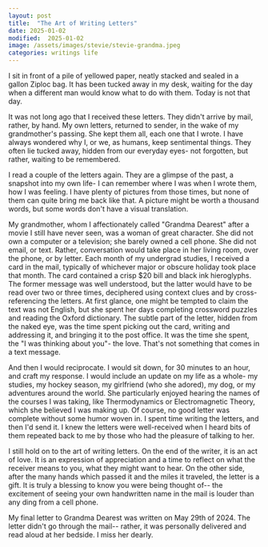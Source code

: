 ```yaml
---
layout: post
title:  "The Art of Writing Letters"
date: 2025-01-02
modified:  2025-01-02
image: /assets/images/stevie/stevie-grandma.jpeg
categories: writings life 
---
```


I sit in front of a pile of yellowed paper, neatly stacked and sealed in a gallon Ziploc bag. It has been tucked away in my desk, waiting for the day when a different man would know what to do with them. Today is not that day. 

It was not long ago that I received these letters. They didn't arrive by mail, rather, by hand. My own letters, returned to sender, in the wake of my grandmother's passing. She kept them all, each one that I wrote. I have always wondered why I, or we, as humans, keep sentimental things. They often lie tucked away, hidden from our everyday eyes- not forgotten, but rather, waiting to be remembered. 

I read a couple of the letters again. They are a glimpse of the past, a snapshot into my own life- I can remember where I was when I wrote them, how I was feeling. I have plenty of pictures from those times, but none of them can quite bring me back like that. A picture might be worth a thousand words, but some words don't have a visual translation. 

My grandmother, whom I affectionately called "Grandma Dearest" after a movie I still have never seen, was a woman of great character. She did not own a computer or a television; she barely owned a cell phone. She did not email, or text. Rather, conversation would take place in her living room, over the phone, or by letter. Each month of my undergrad studies, I received a card in the mail, typically of whichever major or obscure holiday took place that month. The card contained a crisp $20 bill and black ink hieroglyphs. The former message was well understood, but the latter would have to be read over two or three times, deciphered using context clues and by cross-referencing the letters. At first glance, one might be tempted to claim the text was not English, but she spent her days completing crossword puzzles and reading the Oxford dictionary. The subtle part of the letter, hidden from the naked eye, was the time spent picking out the card, writing and addressing it, and bringing it to the post office. It was the time she spent, the "I was thinking about you"- the love. That's not something that comes in a text message. 

And then I would reciprocate. I would sit down, for 30 minutes to an hour, and craft my response. I would include an update on my life as a whole- my studies, my hockey season, my girlfriend (who she adored), my dog, or my adventures around the world. She particularly enjoyed hearing the names of the courses I was taking, like Thermodynamics or Electromagnetic Theory, which she believed I was making up. Of course, no good letter was complete without some humor woven in. I spent time writing the letters, and then I'd send it. I knew the letters were well-received when I heard bits of them repeated back to me by those who had the pleasure of talking to her.

I still hold on to the art of writing letters. On the end of the writer, it is an act of love. It is an expression of appreciation and a time to reflect on what the receiver means to you, what they might want to hear. On the other side, after the many hands which passed it and the miles it traveled, the letter is a gift. It is truly a blessing to know you were being thought of-- the excitement of seeing your own handwritten name in the mail is louder than any ding from a cell phone. 

My final letter to Grandma Dearest was written on May 29th of 2024. The letter didn't go through the mail-- rather, it was personally delivered and read aloud at her bedside. I miss her dearly. 



